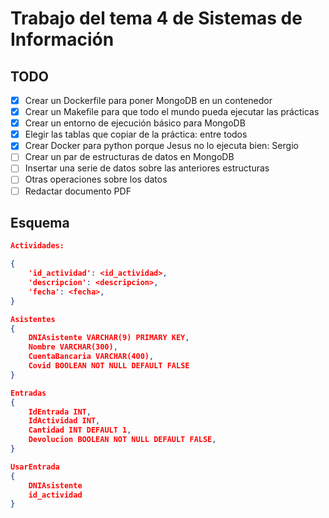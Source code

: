 # Trabajo del tema 4 de Sistemas de Información

## TODO

* [x] Crear un Dockerfile para poner MongoDB en un contenedor
* [x] Crear un Makefile para que todo el mundo pueda ejecutar las prácticas
* [x] Crear un entorno de ejecución básico para MongoDB
* [x] Elegir las tablas que copiar de la práctica: entre todos
* [x] Crear Docker para python porque Jesus no lo ejecuta bien: Sergio
* [ ] Crear un par de estructuras de datos en MongoDB
* [ ] Insertar una serie de datos sobre las anteriores estructuras
* [ ] Otras operaciones sobre los datos
* [ ] Redactar documento PDF

## Esquema

~~~json
Actividades:

{
    'id_actividad': <id_actividad>,
    'descripcion': <descripcion>,
    'fecha': <fecha>,
}

Asistentes
{
    DNIAsistente VARCHAR(9) PRIMARY KEY,
    Nombre VARCHAR(300),
    CuentaBancaria VARCHAR(400),
    Covid BOOLEAN NOT NULL DEFAULT FALSE
}

Entradas
{
    IdEntrada INT,
    IdActividad INT,
    Cantidad INT DEFAULT 1,
    Devolucion BOOLEAN NOT NULL DEFAULT FALSE,
}

UsarEntrada
{
    DNIAsistente
    id_actividad
}
~~~
